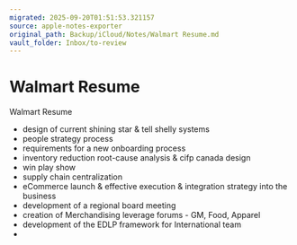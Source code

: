 ```yaml
---
migrated: 2025-09-20T01:51:53.321157
source: apple-notes-exporter
original_path: Backup/iCloud/Notes/Walmart Resume.md
vault_folder: Inbox/to-review
---
```

# Walmart Resume

Walmart Resume
- design of current shining star & tell shelly systems 
- people strategy process
- requirements for a new onboarding process
- inventory reduction root-cause analysis & cifp canada design
- win play show
- supply chain centralization
- eCommerce launch & effective execution & integration strategy into the business
- development of a regional board meeting
- creation of Merchandising leverage forums - GM, Food, Apparel
- development of the EDLP framework for International team
- 

